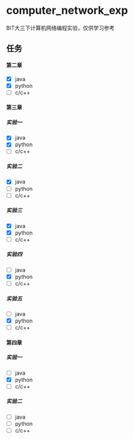 # computer_network_exp
BIT大三下计算机网络编程实验，仅供学习参考

## 任务
#### 第二章

- [x] java
- [x] python
- [ ] c/c++

#### 第三章

##### 实验一

- [x] java
- [x] python
- [ ] c/c++

##### 实验二

- [x] java
- [ ] python
- [ ] c/c++

##### 实验三

- [x] java
- [x] python
- [ ] c/c++

##### 实验四

- [ ] java
- [x] python
- [ ] c/c++

##### 实验五

- [ ] java
- [x] python
- [ ] c/c++

#### 第四章

##### 实验一

- [ ] java
- [x] python
- [ ] c/c++

##### 实验二

- [ ] java
- [ ] python
- [ ] c/c++
